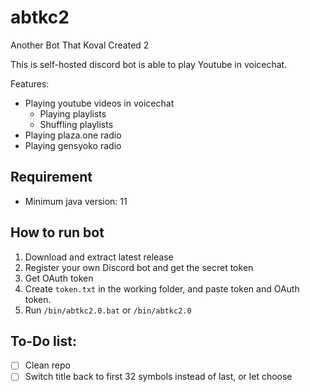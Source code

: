 # abtkc2
Another Bot That Koval Created 2

This is self-hosted discord bot is able to play Youtube in voicechat.

Features:
- Playing youtube videos in voicechat
  - Playing playlists
  - Shuffling playlists
- Playing plaza.one radio
- Playing gensyoko radio

## Requirement
- Minimum java version: 11

## How to run bot
1. Download and extract latest release
2. Register your own Discord bot and get the secret token
3. Get OAuth token
4. Create `token.txt` in the working folder, and paste token and OAuth token.
5. Run `/bin/abtkc2.0.bat` or `/bin/abtkc2.0`

## To-Do list:
- [ ] Clean repo
- [ ] Switch title back to first 32 symbols instead of last, or let choose
